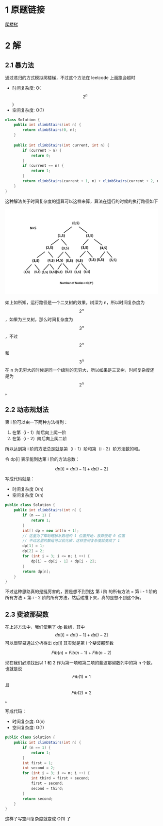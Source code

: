 # 1 原题链接

[爬楼梯](https://leetcode-cn.com/problems/climbing-stairs/)

# 2 解

## 2.1 暴力法

通过递归的方式模拟爬楼梯，不过这个方法在 leetcode 上面跑会超时

- 时间复杂度: O($$2^n$$)
- 空间复杂度: O(1)

```java
class Solution {
    public int climbStairs(int n) {
        return climbStairs(0, n);
    }
    
    public int climbStairs(int current, int n) {
        if (current > n) {
            return 0;
        }
        if (current == n) {
            return 1;
        }
        return climbStairs(current + 1, n) + climbStairs(current + 2, n);
    }
}
```

这种解法关于时间复杂度的运算可以这样来算，算法在运行的时候的执行路径如下

![算法奔跑路径](/static/2020/February/2.jpeg)

如上如所知，运行路径是一个二叉树的效果，树深为 n，所以时间复杂度为 $$2^n$$，如果为三叉树，那么时间复杂度为 $$3^n$$，不过 $$2^n$$ 和 $$3^n$$ 在 n 为无穷大的时候是同一个级别的无穷大，所以如果是三叉树，时间复杂度还是为 $$2^n$$。

## 2.2 动态规划法

第 i 阶可以由一下两种方法得到：

1. 在第（i - 1）阶后向上爬一阶
2. 在第（i - 2）阶后向上爬二阶

所以达到第 i 阶的方法总是就是第（i - 1）阶和第（i - 2）阶方法数的和。

令 dp[i] 表示能到达第 i 阶的方法总数：

$$
dp[i] = dp[i - 1] + dp[i - 2]
$$

写成代码就是：

- 时间复杂度 O(n)
- 空间复杂度 O(n)

```java
public class Solution {
    public int climbStairs(int n) {
        if (n == 1) {
            return 1;
        }
        int[] dp = new int[n + 1];
        // 这里为了帮助理解从数组的 1 位置开始，放弃使用 0 位置
        // 不过这里的数组可以优化掉，这样空间复杂度就变成了 1
        dp[1] = 1;
        dp[2] = 2;
        for (int i = 3; i <= n; i ++) {
            dp[i] = dp[i - 1] + dp[i - 2];
        }
        return dp[n];
    }
}
```

不过这种思路真的是挺厉害的，要是想不到到达 第 i 阶 的所有方法 = 第 i - 1 阶的所有方法 + 第 i - 2 阶的所有方法，然后递推下来，真的是想不到这个解。

## 2.3 斐波那契数

在上述方法中，我们使用了 dp 数组，其中 $$dp[i] = dp[i - 1] + dp[i - 2]$$ 可以很容易通过分析得出 dp[i] 其实就是第 i 个斐波那契数

$$
Fib(n) = Fib(n - 1) + Fib(n - 2)
$$

现在我们必须找出以 1 和 2 作为第一项和第二项的斐波那契数列中的第 n 个数，也就是说 $$Fib(1) = 1$$ 且 $$Fib(2) = 2$$。

写成代码：

- 时间复杂度: O(n)
- 空间复杂度: O(1)

```java
public class Solution {
    public int climbStairs(int n) {
        if (n == 1) {
            return 1;
        }
        int first = 1;
        int second = 2;
        for (int i = 3; i <= n; i ++) {
            int third = first + second;
            first = second;
            second = third;
        }
        return second;
    }
}
```

这样子写空间复杂度就变成 O(1) 了
